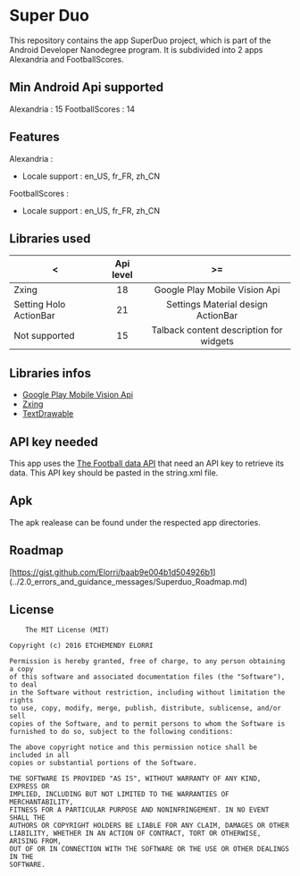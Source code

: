 # Super Duo

This repository contains the app SuperDuo project, which is part of the Android Developer Nanodegree program.
It is subdivided into 2 apps Alexandria and FootballScores.

## Min Android Api supported

Alexandria : 15
FootballScores : 14


## Features

Alexandria : 
- Locale support : en_US, fr_FR, zh_CN

FootballScores : 
- Locale support : en_US, fr_FR, zh_CN

## Libraries used

|             <  | Api level     | >=             |
| ------------- | :-----------: |:-------------: |
| Zxing|18 |  Google Play Mobile Vision Api   |
| Setting Holo ActionBar|21 |  Settings Material design ActionBar  |
| Not supported |15 |  Talback content description for widgets  |


## Libraries infos

* [Google Play Mobile Vision Api](https://github.com/googlesamples/android-vision/tree/master/visionSamples/barcode-reader)
* [Zxing](https://github.com/zxing/zxing/wiki/Scanning-Via-Intent)
* [TextDrawable](https://github.com/amulyakhare/TextDrawable)



## API key needed

This app uses the [The Football data API](http://api.football-data.org/register) that need an API key to retrieve its data. 
This API key should be pasted in the string.xml file.

## Apk
The apk realease can be found under the respected app directories.

## Roadmap
[https://gist.github.com/Elorri/baab9e004b1d504926b1]
(../2.0_errors_and_guidance_messages/Superduo_Roadmap.md)
	
## License
	
		The MIT License (MIT)

	Copyright (c) 2016 ETCHEMENDY ELORRI

	Permission is hereby granted, free of charge, to any person obtaining a copy
	of this software and associated documentation files (the "Software"), to deal
	in the Software without restriction, including without limitation the rights
	to use, copy, modify, merge, publish, distribute, sublicense, and/or sell
	copies of the Software, and to permit persons to whom the Software is
	furnished to do so, subject to the following conditions:

	The above copyright notice and this permission notice shall be included in all
	copies or substantial portions of the Software.

	THE SOFTWARE IS PROVIDED "AS IS", WITHOUT WARRANTY OF ANY KIND, EXPRESS OR
	IMPLIED, INCLUDING BUT NOT LIMITED TO THE WARRANTIES OF MERCHANTABILITY,
	FITNESS FOR A PARTICULAR PURPOSE AND NONINFRINGEMENT. IN NO EVENT SHALL THE
	AUTHORS OR COPYRIGHT HOLDERS BE LIABLE FOR ANY CLAIM, DAMAGES OR OTHER
	LIABILITY, WHETHER IN AN ACTION OF CONTRACT, TORT OR OTHERWISE, ARISING FROM,
	OUT OF OR IN CONNECTION WITH THE SOFTWARE OR THE USE OR OTHER DEALINGS IN THE
	SOFTWARE.
